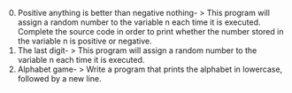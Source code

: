 0. Positive anything is better than negative nothing- > This program will assign a random number to the variable n each time it is executed. Complete the source code in order to print whether the number stored in the variable n is positive or negative.
1. The last digit- > This program will assign a random number to the variable n each time it is executed.
2. Alphabet game- > Write a program that prints the alphabet in lowercase, followed by a new line.
